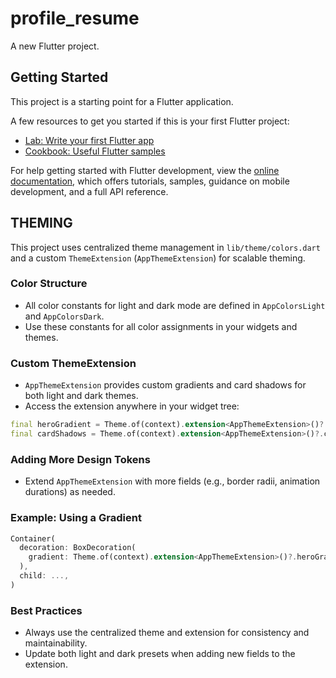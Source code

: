 # profile_resume

A new Flutter project.

## Getting Started

This project is a starting point for a Flutter application.

A few resources to get you started if this is your first Flutter project:

- [Lab: Write your first Flutter app](https://docs.flutter.dev/get-started/codelab)
- [Cookbook: Useful Flutter samples](https://docs.flutter.dev/cookbook)

For help getting started with Flutter development, view the
[online documentation](https://docs.flutter.dev/), which offers tutorials,
samples, guidance on mobile development, and a full API reference.

## THEMING

This project uses centralized theme management in `lib/theme/colors.dart` and a custom `ThemeExtension` (`AppThemeExtension`) for scalable theming.

### Color Structure
- All color constants for light and dark mode are defined in `AppColorsLight` and `AppColorsDark`.
- Use these constants for all color assignments in your widgets and themes.

### Custom ThemeExtension
- `AppThemeExtension` provides custom gradients and card shadows for both light and dark themes.
- Access the extension anywhere in your widget tree:

```dart
final heroGradient = Theme.of(context).extension<AppThemeExtension>()?.heroGradient;
final cardShadows = Theme.of(context).extension<AppThemeExtension>()?.cardShadows;
```

### Adding More Design Tokens
- Extend `AppThemeExtension` with more fields (e.g., border radii, animation durations) as needed.

### Example: Using a Gradient
```dart
Container(
  decoration: BoxDecoration(
    gradient: Theme.of(context).extension<AppThemeExtension>()?.heroGradient,
  ),
  child: ...,
)
```

### Best Practices
- Always use the centralized theme and extension for consistency and maintainability.
- Update both light and dark presets when adding new fields to the extension.
